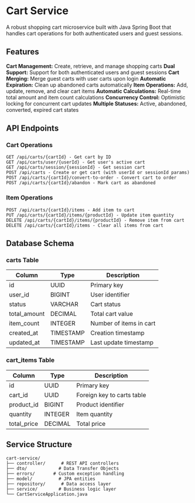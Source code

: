 # Cart Service

A robust shopping cart microservice built with Java Spring Boot that handles cart operations for both authenticated users and guest sessions.

## Features

**Cart Management:** Create, retrieve, and manage shopping carts
**Dual Support:** Support for both authenticated users and guest sessions
**Cart Merging:** Merge guest carts with user carts upon login
**Automatic Expiration:** Clean up abandoned carts automatically
**Item Operations:** Add, update, remove, and clear cart items
**Automatic Calculations:** Real-time total amount and item count calculations
**Concurrency Control:** Optimistic locking for concurrent cart updates
**Multiple Statuses:** Active, abandoned, converted, expired cart states

## API Endpoints

### Cart Operations
```
GET /api/carts/{cartId} - Get cart by ID
GET /api/carts/user/{userId} - Get user's active cart
GET /api/carts/session/{sessionId} - Get session cart
POST /api/carts - Create or get cart (with userId or sessionId params)
POST /api/carts/{cartId}/convert-to-order - Convert cart to order
POST /api/carts/{cartId}/abandon - Mark cart as abandoned
```

### Item Operations
```
POST /api/carts/{cartId}/items - Add item to cart
PUT /api/carts/{cartId}/items/{productId} - Update item quantity
DELETE /api/carts/{cartId}/items/{productId} - Remove item from cart
DELETE /api/carts/{cartId}/items - Clear all items from cart
```

## Database Schema

### carts Table
|Column   |Type         |Description|
|---------|-------------|-----------|
|id|	UUID|	Primary key|
|user_id|	BIGINT|	User identifier|
|status|	VARCHAR|	Cart status|
|total_amount|	DECIMAL|Total cart value|
|item_count|	INTEGER|	Number of items in cart|
|created_at|	TIMESTAMP|	Creation timestamp|
|updated_at|	TIMESTAMP|	Last update timestamp|

### cart_items Table
|Column   |	Type        |Description|
|---------|-------------|-----------|
|id |	UUID|	Primary key|
|cart_id|	UUID|	Foreign key to carts table|
|product_id|	BIGINT|	Product identifier|
|quantity|	INTEGER|	Item quantity|
|total_price|	DECIMAL|Total price |


## Service Structure
```
cart-service/
├── controller/      # REST API controllers
├── dto/            # Data Transfer Objects
├── errors/       # Custom exception handling
├── model/          # JPA entities
├── repository/      # Data access layer
├── service/        # Business logic layer
└── CartServiceApplication.java
```